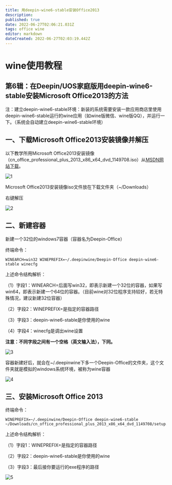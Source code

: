 ```yaml
---
title: 用deepin-wine6-stable安装Office2013
description: 
published: true
date: 2022-06-27T02:06:21.031Z
tags: office wine
editor: markdown
dateCreated: 2022-06-27T02:03:19.442Z
---
```


# wine使用教程

## 第6辑：在Deepin/UOS家庭版用deepin-wine6-stable安装Microsoft Office2013的方法

注：建立deepin-wine6-stable环境：新装的系统需要安装一款应用商店里使用deepin-wine6-stable运行的wine应用（如wine版微信、wine版QQ），并运行一下。（系统会自动建立deepin-wine6-stable环境）

## 一、下载Microsoft Office2013安装镜像并解压

以下教学所用Microsoft Office2013安装镜像（cn_office_professional_plus_2013_x86_x64_dvd_1149708.iso）从[MSDN网站下载](https://msdn.itellyou.cn/)。

![1](https://storage.deepin.org/thread/202206262305275758_%E6%88%AA%E5%9B%BE_%E9%80%89%E6%8B%A9%E5%8C%BA%E5%9F%9F_20220626230515.png)

Microsoft Office2013安装镜像iso文件放在下载文件夹（~/Downloads）

右键解压

![2](https://storage.deepin.org/thread/202206262313334838_%E6%88%AA%E5%9B%BE_%E9%80%89%E6%8B%A9%E5%8C%BA%E5%9F%9F_20220626201945.png)

## 二、新建容器

新建一个32位的windows7容器（容器名为Deepin-Office）

终端命令：

```
WINEARCH=win32 WINEPREFIX=~/.deepinwine/Deepin-Office deepin-wine6-stable winecfg
```

上述命令结构解析：

（1）字段1：WINEARCH=后面写win32，即表示新建一个32位的容器，如果写win64，即表示新建一个64位的容器。（目前wine对32位程序支持较好，若无特殊情况，建议新建32位容器）

（2）字段2：WINEPREFIX=是指定的容器路径

（3）字段3：deepin-wine6-stable是你使用的wine

（4）字段4：winecfg是调出wine设置

**注意：不同字段之间有一个空格（英文输入法），下同。**

![3](https://storage.deepin.org/thread/202206262307333460_%E6%88%AA%E5%9B%BE_deepin-terminal_20220626223500.png)

容器新建好后，就会在~/.deepinwine下多一个Deepin-Office的文件夹，这个文件夹就是模拟的windows系统环境，被称为wine容器

![4](https://storage.deepin.org/thread/202206262335277797_%E6%88%AA%E5%9B%BE_%E9%80%89%E6%8B%A9%E5%8C%BA%E5%9F%9F_20220626231116.png)

## 三、安装Microsoft Office 2013

终端命令：

```
WINEPREFIX=~/.deepinwine/Deepin-Office deepin-wine6-stable ~/Downloads/cn_office_professional_plus_2013_x86_x64_dvd_1149708/setup.exe
```

上述命令结构解析：

（1）字段1：WINEPREFIX=是指定的容器路径

（2）字段2：deepin-wine6-stable是你使用的wine

（3）字段3：最后接你要运行的exe程序的路径

![5](https://storage.deepin.org/thread/202206262317377490_%E6%88%AA%E5%9B%BE_%E9%80%89%E6%8B%A9%E5%8C%BA%E5%9F%9F_20220626223623.png)
